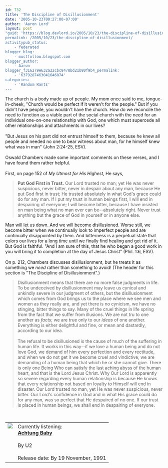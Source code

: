 ```yaml
---
id: 732
title: 'The Discipline of Disillusionment'
date: '2005-10-23T00:27:00-07:00'
author: 'Aaron Lord'
layout: post
"guid: 'https://blog.devlord.io/2005/10/23/the-discipline-of-disillusionment/'
permalink: /2005/10/23/the-discipline-of-disillusionment/
activitypub_status:
    - federated
blogger_blog:
    - mustfollow.blogspot.com
blogger_author:
    - Aaron
blogger_f316279e632a22cbc8478bd21b80f9b4_permalink:
    - '6379287463041646074'
categories:
    - 'Random Rants'
---
```


The church is a body made up of people.  My mom once said to me, tongue-in-cheek, "Church would be perfect if it weren't for the people."  But if you didn't have people, you wouldn't have the church.  How do we reconcile the need to function as a viable part of the social church with the need for an individual one-on-one relationship with God, one which must supercede all other relationships and attachments in our lives?<br /><br />"But Jesus on his part did not entrust himself to them, because he knew all people and needed no one to bear witness about man, for he himself knew what was in man" (John 2:24-25, ESV).<br /><br />Oswald Chambers made some important comments on these verses, and I have found them rather helpful.<br /><br />First, on page 152 of <i>My Utmost for His Highest</i>, He says,<br /><blockquote><b>Put God First in Trust.</b> Our Lord trusted no man; yet He was never suspicious, never bitter, never in despair about any man, because He put God first in trust; He trusted absolutely in what God's grace could do for any man.  If I put my trust in human beings first, I will end in despairing of everyone; I will become bitter, because I have insisted on man being what no man ever can be--absolutely right.  Never trust anything but the grace of God in yourself or in anyone else.</blockquote>Man will let us down.  And we will become disillusioned.  Worse still, we become bitter when we continually look to imperfect people and are continually disappointed by them.  And bitterness is a perpetual state that colors our lives for a long time until we finally find healing and get rid of it.  But God is faithful.  "And I am sure of this, that he who began a good work in you will bring it to completion at the day of Jesus Christ" (Phil. 1:6, ESV).<br /><br />On p. 212, Chambers discusses disillusionment, but he treats it as something we <i>need</i> rather than something to avoid!  (The header for this section is "The Discipline of Disillusionment".)<br /><blockquote>Disillusionment means that there are no more false judgments in life.  To be undeceived by disillusionment may leave us cynical and unkindly severe in our judgment of others, but the disillusionment which comes from God brings us to the place where we see men and women as they really are, and yet there is no cynicism, we have no stinging, bitter things to say.  Many of the cruel things in life spring from the fact that we suffer from illusions.  We are not tru to one another as <i>facts</i>; we are true only to our <i>ideas</i> of one another.  Everything is either delightful and fine, or mean and dastardly, according to our idea.<br /><br />The refusal to be disillusioned is the cause of much of the suffering in human life.  It works in this way--if we love a human being and do not love God, we demand of him every perfection and every rectitude, and when we do not get it we become cruel and vindictive; we are demanding of a human being that which he or she cannot give.  There is only one Being Who can satisfy the last aching abyss of the human heart, and that is the Lord Jesus Christ.  Why Our Lord is apparently so severe regarding every human relationship is because He knows that every relationship not based on loyalty to Himself will end in disaster.  Our Lord trusted no man, yet He was never suspicious, never bitter.  Our Lord's confidence in God and in what His grace could do for any man, was so perfect that He despaired of no one.  If our trust is placed in human beings, we shall end in despairing of everyone.</blockquote><br /><table border="0" cellpadding="2" cellspacing="0" class="blogContentInfo"><tbody><tr valign="top">    <td><img border="0" src="http://images.amazon.com/images/P/B000001DTM.01.THUMBZZZ.jpg" /></td> <td>Currently listening:<br /><a href="http://www.amazon.com/exec/obidos/ASIN/B000001DTM/lbmusic" target="_blank" rel="noopener"><strong>Achtung Baby</strong></a><br /><br />By U2<br /><br />Release date: By 19 November, 1991<br /><img alt="" border="0" height="1" src="http://www.assoc-amazon.com/e/ir?t=myspace08-20&amp;l=xm2&amp;o=1&amp;a=B000001DTM" width="1" /></td>         </tr></tbody></table><div class="blogger-post-footer"><img width='1' height='1' src='' alt='' /></div>